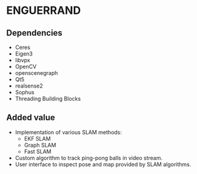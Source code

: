 ENGUERRAND
==========

Dependencies
------------

* Ceres
* Eigen3
* libvpx
* OpenCV
* openscenegraph
* Qt5
* realsense2
* Sophus
* Threading Building Blocks

Added value
-----------

* Implementation of various SLAM methods:
    * EKF SLAM
    * Graph SLAM
    * Fast SLAM
* Custom algorithm to track ping-pong balls in video stream.
* User interface to inspect pose and map provided by SLAM algorithms.

